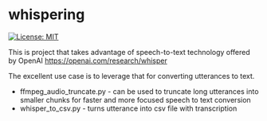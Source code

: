 # whispering

[![License: MIT](https://img.shields.io/badge/License-MIT-yellow.svg)](https://opensource.org/licenses/MIT)

This is project that takes advantage of speech-to-text technology offered by OpenAI https://openai.com/research/whisper

The excellent use case is to leverage that for converting utterances to text.

- ffmpeg_audio_truncate.py - can be used to truncate long utterances into smaller chunks for faster and more focused speech to text conversion
- whisper_to_csv.py - turns utterance into csv file with transcription
